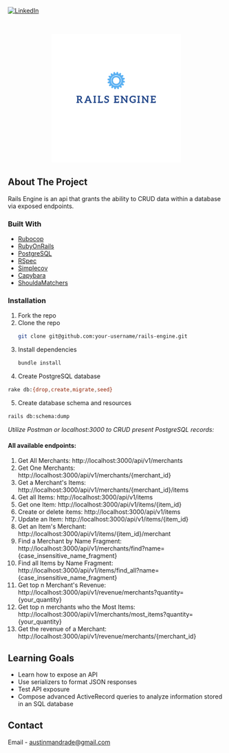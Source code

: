 <!--
*** Thanks for checking out the Best-README-Template. If you have a suggestion
*** that would make this better, please fork the repo and create a pull request
*** or simply open an issue with the tag "enhancement".
*** Thanks again! Now go create something AMAZING! :D
***
***
***
*** To avoid retyping too much info. Do a search and replace for the following:
*** github_username, repo_name, twitter_handle, email, project_title, project_description
-->



<!-- PROJECT SHIELDS -->
<!--
*** I'm using markdown "reference style" links for readability.
*** Reference links are enclosed in brackets [ ] instead of parentheses ( ).
*** See the bottom of this document for the declaration of the reference variables
*** for contributors-url, forks-url, etc. This is an optional, concise syntax you may use.
*** https://www.markdownguide.org/basic-syntax/#reference-style-links
-->
[![LinkedIn][linkedin-shield]][linkedin-url]

<!-- PROJECT LOGO -->
<br />
<p align="center">
  <a href="https://github.com/austinandrade/rails-engine">
    <img src="public/rails-engine-logo.png" alt="Logo" width="300" height="300">
  </a>
  
<!-- ABOUT THE PROJECT -->
## About The Project

Rails Engine is an api that grants the ability to CRUD data within a database via exposed endpoints. 


### Built With

* [Rubocop](https://github.com/rubocop/rubocop)
* [RubyOnRails](https://rubyonrails.org/)
* [PostgreSQL](https://www.postgresql.org/)
* [RSpec](https://rspec.info/)
* [Simplecov](https://github.com/simplecov-ruby/simplecov)
* [Capybara](https://github.com/teamcapybara/capybara)
* [ShouldaMatchers](https://github.com/thoughtbot/shoulda-matchers)

  
### Installation

1. Fork the repo
2. Clone the repo
   ```sh
   git clone git@github.com:your-username/rails-engine.git
   ```
3. Install dependencies
   ```sh
   bundle install
   ```
4. Create PostgreSQL database
  ```sh
  rake db:{drop,create,migrate,seed}
  ```
5. Create database schema and resources
  ```sh
  rails db:schema:dump
  ```
*Utilize Postman or localhost:3000 to CRUD present PostgreSQL records:*
#### All available endpoints: 
  1. Get All Merchants: http://localhost:3000/api/v1/merchants
  2. Get One Merchants: http://localhost:3000/api/v1/merchants/{merchant_id}
  3. Get a Merchant's Items: http://localhost:3000/api/v1/merchants/{merchant_id}/items
  4. Get all Items: http://localhost:3000/api/v1/items
  5. Get one Item: http://localhost:3000/api/v1/items/{item_id}
  6. Create or delete items: http://localhost:3000/api/v1/items
  7. Update an Item: http://localhost:3000/api/v1/items/{item_id}
  8. Get an Item's Merchant: http://localhost:3000/api/v1/items/{item_id}/merchant
  9. Find a Merchant by Name Fragment: http://localhost:3000/api/v1/merchants/find?name={case_insensitive_name_fragment}
  10. Find all Items by Name Fragment: http://localhost:3000/api/v1/items/find_all?name={case_insensitive_name_fragment}
  11. Get top n Merchant's Revenue: http://localhost:3000/api/v1/revenue/merchants?quantity={your_quantity}
  12. Get top n merchants who the Most Items: http://localhost:3000/api/v1/merchants/most_items?quantity={your_quantity}
  13. Get the revenue of a Merchant: http://localhost:3000/api/v1/revenue/merchants/{merchant_id}
  
  
<!-- USAGE EXAMPLES -->
## Learning Goals

- Learn how to expose an API
- Use serializers to format JSON responses
- Test API exposure
- Compose advanced ActiveRecord queries to analyze information stored in an SQL database

<!-- CONTACT -->
## Contact

Email - [austinmandrade@gmail.com](austinmandrade@gmail.com)

<!-- MARKDOWN LINKS & IMAGES -->
<!-- https://www.markdownguide.org/basic-syntax/#reference-style-links -->
[linkedin-shield]: https://img.shields.io/badge/-LinkedIn-black.svg?style=for-the-badge&logo=linkedin&colorB=555
[linkedin-url]: https://www.linkedin.com/in/austinandrade/
